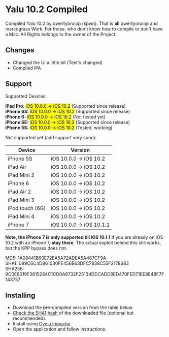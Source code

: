 # Yalu 10.2 Compiled
Compiled Yalu 10.2 by qwertyoruiop (kpwn). That is **all** qwertyoruiop and marcograss Work. For those, who don't know how to compile or don't have a Mac. All Rights belongs to the owner of the Project.

## Changes

* Changed the UI a little bit (Text's changed)
* Compiled IPA


## Support
Supported Devices:

<b>iPad Pro: </b>	<mark>iOS 10.0.0 -> iOS 10.2</mark> (Supported since release)<br>
<b>iPhone 6S:</b>	<mark>iOS 10.0.0 -> iOS 10.2</mark> (Supported since release)<br>
<b>iPhone 6: </b> <mark>iOS 10.0.0 -> iOS 10.2</mark> (Not tested yet)<br>
<b>iPhone SE:</b>	<mark>iOS 10.0.0 -> iOS 10.2</mark> (Supported since release)<br>
<b>iPhone 5S:</b> <mark>iOS 10.0.0 -> iOS 10.2</mark> (Tested, working)<br>

Not supported yet (add support very soon):

| Device | Version | 
|---------|----------|
| iPhone 5S  | iOS 10.0.0 -> iOS 10.2 |
| iPad Air| iOS 10.0.0 -> iOS 10.2 |
| iPad Mini 2| iOS 10.0.0 -> iOS 10.2 |
| iPhone 6  | iOS 10.0.0 -> iOS 10.2 |
| iPad Air 2| iOS 10.0.0 -> iOS 10.2 |
| iPad Mini 3| iOS 10.0.0 -> iOS 10.2 |
| iPod touch (6G)  | iOS 10.0.0 -> iOS 10.2 |
| iPad Mini 4 | iOS 10.0.0 -> iOS 10.2 |
| iPhone 7  | iOS 10.0.0 -> iOS 10.1.1 |

**Note, the iPhone 7 is only supported till iOS 10.1.1**
If you are already on iOS 10.2 with an iPhone 7, **stay there**. The actual exploit behind this still works, but the KPP bypass does not.

MD5:    1A08441B60E72EA5A72ADEA5A487CF9A<br>
SHA1:   099C6C4D861030FE456B63DFC7838C55F2178683<br>
SHA256: 9C0E6019F3615284C1CD0A8732F23134DDCADD8ED470FED71EE8E48F7F143757<br>

## Installing

* Download the <del>pre-</del>compiled version from the table below.
* [Check the SHA1 hash](http://onlinemd5.com) of the downloaded file (optional but recommended).
* Install using [Cydia Impactor](http://www.cydiaimpactor.com/).
* Open the application and follow instructions.
